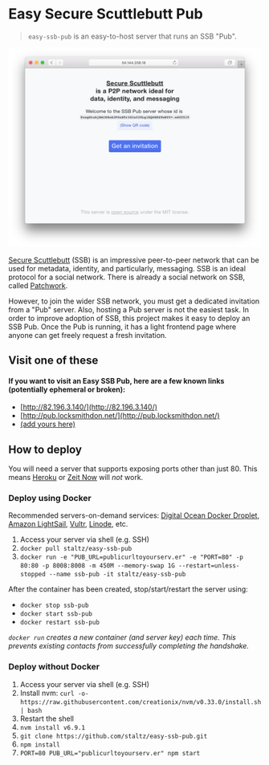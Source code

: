 # Easy Secure Scuttlebutt Pub

> `easy-ssb-pub` is an easy-to-host server that runs an SSB "Pub".

![screenshot](screenshot.png)

[Secure Scuttlebutt](https://scuttlebot.io/) (SSB) is an impressive peer-to-peer network that can be used for metadata, identity, and particularly, messaging. SSB is an ideal protocol for a social network. There is already a social network on SSB, called [Patchwork](https://github.com/ssbc/patchwork).

However, to join the wider SSB network, you must get a dedicated invitation from a "Pub" server. Also, hosting a Pub server is not the easiest task. In order to improve adoption of SSB, this project makes it easy to deploy an SSB Pub. Once the Pub is running, it has a light frontend page where anyone can get freely request a fresh invitation.

## Visit one of these

#### If you want to visit an Easy SSB Pub, here are a few known links (potentially ephemeral or broken):

- [http://82.196.3.140/](http://82.196.3.140/)
- [http://pub.locksmithdon.net/](http://pub.locksmithdon.net/)
- [(add yours here)](https://github.com/staltz/easy-ssb-pub/edit/master/README.md)

## How to deploy

You will need a server that supports exposing ports other than just 80. This means [Heroku](https://heroku.com/) or [Zeit Now](https://zeit.co/now) will *not* work.

### Deploy using Docker

Recommended servers-on-demand services: [Digital Ocean Docker Droplet](https://www.digitalocean.com/products/one-click-apps/docker/), [Amazon LightSail](https://amazonlightsail.com/), [Vultr](https://vultr.com/), [Linode](https://www.linode.com), etc.

1. Access your server via shell (e.g. SSH)
3. `docker pull staltz/easy-ssb-pub`
4. `docker run -e "PUB_URL=publicurltoyourserv.er" -e "PORT=80" -p 80:80 -p 8008:8008 -m 450M --memory-swap 1G --restart=unless-stopped --name ssb-pub -it staltz/easy-ssb-pub`

After the container has been created, stop/start/restart the server using:

* `docker stop ssb-pub`
* `docker start ssb-pub`
* `docker restart ssb-pub`

_`docker run` creates a new container (and server key) each time. This prevents existing contacts from successfully completing the handshake._

### Deploy without Docker

1. Access your server via shell (e.g. SSH)
2. Install nvm: `curl -o- https://raw.githubusercontent.com/creationix/nvm/v0.33.0/install.sh | bash`
3. Restart the shell
4. `nvm install v6.9.1`
5. `git clone https://github.com/staltz/easy-ssb-pub.git`
6. `npm install`
7. `PORT=80 PUB_URL="publicurltoyourserv.er" npm start`
